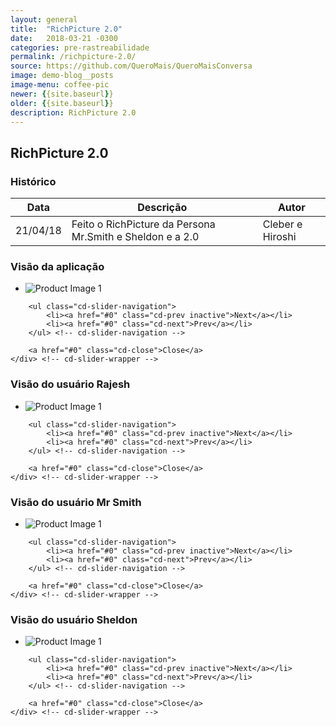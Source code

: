 ```yaml
---
layout: general
title:  "RichPicture 2.0"
date:   2018-03-21 -0300
categories: pre-rastreabilidade
permalink: /richpicture-2.0/
source: https://github.com/QueroMais/QueroMaisConversa
image: demo-blog__posts
image-menu: coffee-pic
newer: {{site.baseurl}}
older: {{site.baseurl}}
description: RichPicture 2.0
---
```


## RichPicture 2.0

### Histórico

| Data | Descrição | Autor |
|-|-|-|
|21/04/18|Feito o RichPicture da Persona Mr.Smith e Sheldon e a 2.0|Cleber e Hiroshi| 

### Visão da aplicação

<section class="cd-single-item">
    <div class="cd-slider-wrapper">
        <ul class="cd-slider">
            <li class="selected"><img src="{{site.baseurl}}/assets/images/richpicture_version/richpicture_2.0.jpg" alt="Product Image 1"></li>
        </ul> <!-- cd-slider -->

        <ul class="cd-slider-navigation">
            <li><a href="#0" class="cd-prev inactive">Next</a></li>
            <li><a href="#0" class="cd-next">Prev</a></li>
        </ul> <!-- cd-slider-navigation -->

        <a href="#0" class="cd-close">Close</a>
    </div> <!-- cd-slider-wrapper -->
</section> <!-- cd-single-item -->


### Visão do usuário Rajesh

<section class="cd-single-item">
    <div class="cd-slider-wrapper">
        <ul class="cd-slider">
            <li class="selected"><img src="{{site.baseurl}}/assets/images/richpicture_version/persona_rajesh.jpg" alt="Product Image 1"></li>
        </ul> <!-- cd-slider -->

        <ul class="cd-slider-navigation">
            <li><a href="#0" class="cd-prev inactive">Next</a></li>
            <li><a href="#0" class="cd-next">Prev</a></li>
        </ul> <!-- cd-slider-navigation -->

        <a href="#0" class="cd-close">Close</a>
    </div> <!-- cd-slider-wrapper -->
</section> <!-- cd-single-item -->

### Visão do usuário Mr Smith

<section class="cd-single-item">
    <div class="cd-slider-wrapper">
        <ul class="cd-slider">
            <li class="selected"><img src="{{site.baseurl}}/assets/images/richpicture_version/persona_mrsmith.jpg" alt="Product Image 1"></li>
        </ul> <!-- cd-slider -->

        <ul class="cd-slider-navigation">
            <li><a href="#0" class="cd-prev inactive">Next</a></li>
            <li><a href="#0" class="cd-next">Prev</a></li>
        </ul> <!-- cd-slider-navigation -->

        <a href="#0" class="cd-close">Close</a>
    </div> <!-- cd-slider-wrapper -->
</section> <!-- cd-single-item -->

### Visão do usuário Sheldon

<section class="cd-single-item">
    <div class="cd-slider-wrapper">
        <ul class="cd-slider">
            <li class="selected"><img src="{{site.baseurl}}/assets/images/richpicture_version/persona_sheldon.jpg" alt="Product Image 1"></li>
        </ul> <!-- cd-slider -->

        <ul class="cd-slider-navigation">
            <li><a href="#0" class="cd-prev inactive">Next</a></li>
            <li><a href="#0" class="cd-next">Prev</a></li>
        </ul> <!-- cd-slider-navigation -->

        <a href="#0" class="cd-close">Close</a>
    </div> <!-- cd-slider-wrapper -->
</section> <!-- cd-single-item -->